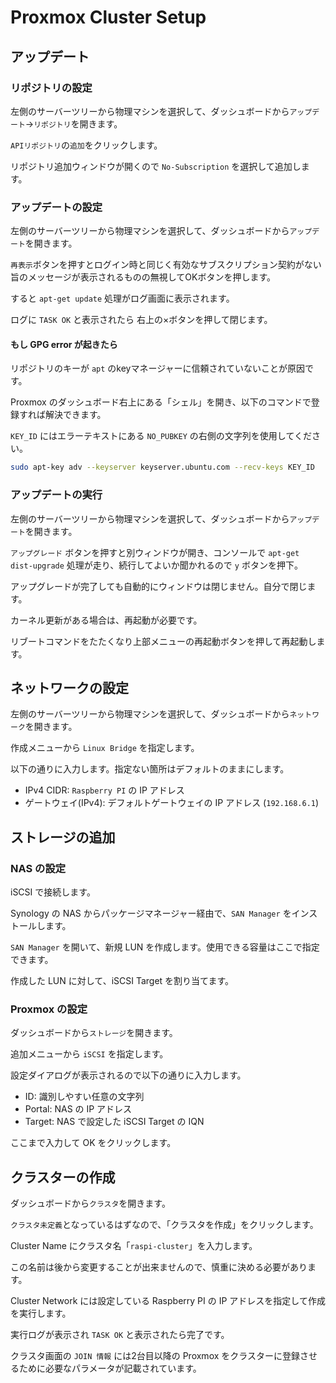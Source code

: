 # Proxmox Cluster Setup

## アップデート

### リポジトリの設定

左側のサーバーツリーから物理マシンを選択して、ダッシュボードから`アップデート`→`リポジトリ`を開きます。

`APIリポジトリ`の`追加`をクリックします。

リポジトリ追加ウィンドウが開くので `No-Subscription` を選択して追加します。

### アップデートの設定

左側のサーバーツリーから物理マシンを選択して、ダッシュボードから`アップデート`を開きます。

`再表示`ボタンを押すとログイン時と同じく有効なサブスクリプション契約がない旨のメッセージが表示されるものの無視してOKボタンを押します。

すると `apt-get update` 処理がログ画面に表示されます。

ログに `TASK OK` と表示されたら 右上の×ボタンを押して閉じます。

#### もし GPG error が起きたら

リポジトリのキーが `apt` のkeyマネージャーに信頼されていないことが原因です。

Proxmox のダッシュボード右上にある「シェル」を開き、以下のコマンドで登録すれば解決できます。

`KEY_ID` にはエラーテキストにある `NO_PUBKEY` の右側の文字列を使用してください。

```sh
sudo apt-key adv --keyserver keyserver.ubuntu.com --recv-keys KEY_ID
```

### アップデートの実行

左側のサーバーツリーから物理マシンを選択して、ダッシュボードから`アップデート`を開きます。

`アップグレード` ボタンを押すと別ウィンドウが開き、コンソールで `apt-get dist-upgrade` 処理が走り、続行してよいか聞かれるので `y` ボタンを押下。

アップグレードが完了しても自動的にウィンドウは閉じません。自分で閉じます。

カーネル更新がある場合は、再起動が必要です。

リブートコマンドをたたくなり上部メニューの再起動ボタンを押して再起動します。

## ネットワークの設定

左側のサーバーツリーから物理マシンを選択して、ダッシュボードから`ネットワーク`を開きます。

作成メニューから `Linux Bridge` を指定します。

以下の通りに入力します。指定ない箇所はデフォルトのままにします。

- IPv4 CIDR: `Raspberry PI` の IP アドレス
- ゲートウェイ(IPv4): デフォルトゲートウェイの IP アドレス (`192.168.6.1`)

## ストレージの追加

### NAS の設定

iSCSI で接続します。

Synology の NAS からパッケージマネージャー経由で、`SAN Manager` をインストールします。

`SAN Manager` を開いて、新規 LUN を作成します。使用できる容量はここで指定できます。

作成した LUN に対して、iSCSI Target を割り当てます。

### Proxmox の設定

ダッシュボードから`ストレージ`を開きます。

追加メニューから `iSCSI` を指定します。

設定ダイアログが表示されるので以下の通りに入力します。

- ID: 識別しやすい任意の文字列
- Portal: NAS の IP アドレス
- Target: NAS で設定した iSCSI Target の IQN

ここまで入力して OK をクリックします。

## クラスターの作成

ダッシュボードから`クラスタ`を開きます。

`クラスタ未定義`となっているはずなので、「クラスタを作成」をクリックします。

Cluster Name にクラスタ名「`raspi-cluster`」を入力します。

この名前は後から変更することが出来ませんので、慎重に決める必要があります。

Cluster Network には設定している Raspberry PI の IP アドレスを指定して作成を実行します。

実行ログが表示され `TASK OK` と表示されたら完了です。

クラスタ画面の `JOIN 情報` には2台目以降の Proxmox をクラスターに登録させるために必要なパラメータが記載されています。
